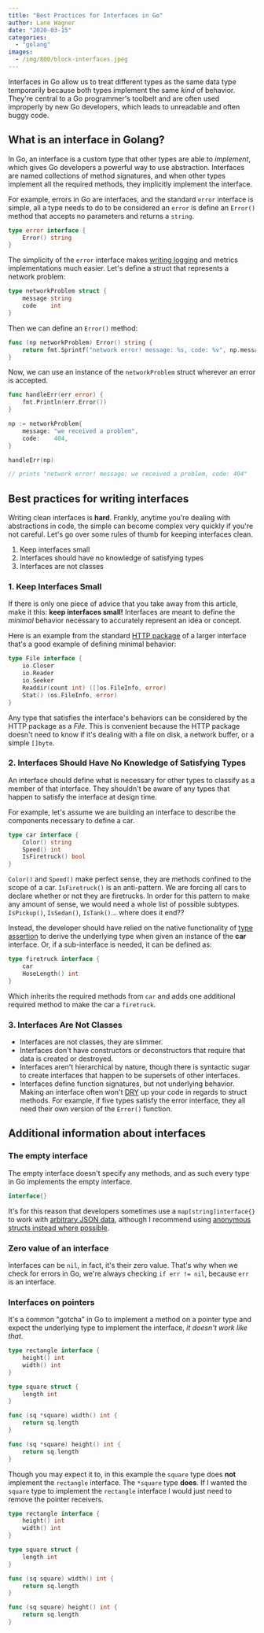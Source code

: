 ```yaml
---
title: "Best Practices for Interfaces in Go"
author: Lane Wagner
date: "2020-03-15"
categories: 
  - "golang"
images:
  - /img/800/block-interfaces.jpeg
---
```


Interfaces in Go allow us to treat different types as the same data type temporarily because both types implement the same _kind_ of behavior. They're central to a Go programmer's toolbelt and are often used improperly by new Go developers, which leads to unreadable and often buggy code.

## What is an interface in Golang?

In Go, an interface is a custom type that other types are able to _implement_, which gives Go developers a powerful way to use abstraction. Interfaces are named collections of method signatures, and when other types implement all the required methods, they implicitly implement the interface.

For example, errors in Go are interfaces, and the standard `error` interface is simple, all a type needs to do to be considered an `error` is define an `Error()` method that accepts no parameters and returns a `string`.

```go
type error interface {
    Error() string
}
```

The simplicity of the `error` interface makes [writing logging](/golang/golang-logging-best-practices/) and metrics implementations much easier. Let's define a struct that represents a network problem:

```go
type networkProblem struct {
	message string
	code    int
}
```

Then we can define an `Error()` method:

```go
func (np networkProblem) Error() string {
	return fmt.Sprintf("network error! message: %s, code: %v", np.message, np.code)
}
```

Now, we can use an instance of the `networkProblem` struct wherever an error is accepted.

```go
func handleErr(err error) {
	fmt.Println(err.Error())
}

np := networkProblem{
	message: "we received a problem",
	code:    404,
}

handleErr(np)

// prints "network error! message: we received a problem, code: 404"
```

## Best practices for writing interfaces

Writing clean interfaces is **hard**. Frankly, anytime you're dealing with abstractions in code, the simple can become complex very quickly if you're not careful. Let's go over some rules of thumb for keeping interfaces clean.

1. Keep interfaces small
2. Interfaces should have no knowledge of satisfying types
3. Interfaces are not classes

### 1. Keep Interfaces Small

If there is only one piece of advice that you take away from this article, make it this: **keep interfaces small!** Interfaces are meant to define the _minimal_ behavior necessary to accurately represent an idea or concept.

Here is an example from the standard [HTTP package](https://golang.org/pkg/net/http/#pkg-overview) of a larger interface that's a good example of defining minimal behavior:

```go
type File interface {
    io.Closer
    io.Reader
    io.Seeker
    Readdir(count int) ([]os.FileInfo, error)
    Stat() (os.FileInfo, error)
}
```

Any type that satisfies the interface's behaviors can be considered by the HTTP package as a _File_. This is convenient because the HTTP package doesn't need to know if it's dealing with a file on disk, a network buffer, or a simple `[]byte`.

### 2. Interfaces Should Have No Knowledge of Satisfying Types

An interface should define what is necessary for other types to classify as a member of that interface. They shouldn't be aware of any types that happen to satisfy the interface at design time.

For example, let's assume we are building an interface to describe the components necessary to define a car.

```go
type car interface {
	Color() string
	Speed() int
	IsFiretruck() bool
}
```

`Color()` and `Speed()` make perfect sense, they are methods confined to the scope of a car. `IsFiretruck()` is an anti-pattern. We are forcing all cars to declare whether or not they are firetrucks. In order for this pattern to make any amount of sense, we would need a whole list of possible subtypes. `IsPickup()`, `IsSedan()`, `IsTank()`... where does it end??

Instead, the developer should have relied on the native functionality of [type assertion](https://yourbasic.org/golang/type-assertion-switch/) to derive the underlying type when given an instance of the **car** interface. Or, if a sub-interface is needed, it can be defined as:

```go
type firetruck interface {
	car
	HoseLength() int
}
```

Which inherits the required methods from `car` and adds one additional required method to make the car a `firetruck`.

### 3. Interfaces Are Not Classes

- Interfaces are not classes, they are slimmer.
- Interfaces don't have constructors or deconstructors that require that data is created or destroyed.
- Interfaces aren't hierarchical by nature, though there is syntactic sugar to create interfaces that happen to be supersets of other interfaces.
- Interfaces define function signatures, but not underlying behavior. Making an interface often won't [DRY](https://en.wikipedia.org/wiki/Don%27t_repeat_yourself) up your code in regards to struct methods. For example, if five types satisfy the error interface, they all need their own version of the `Error()` function.

## Additional information about interfaces

### The empty interface

The empty interface doesn't specify any methods, and as such every type in Go implements the empty interface.

```go
interface{}
```

It's for this reason that developers sometimes use a `map[string]interface{}` to work with [arbitrary JSON data](/golang/json-golang/), although I recommend using [anonymous structs instead where possible](/golang/anonymous-structs-golang/).

### Zero value of an interface

Interfaces can be `nil`, in fact, it's their zero value. That's why when we check for errors in Go, we're always checking `if err != nil`, because `err` is an interface.

### Interfaces on pointers

It's a common "gotcha" in Go to implement a method on a pointer type and expect the underlying type to implement the interface, _it doesn't work like that_.

```go
type rectangle interface {
    height() int
    width() int
}

type square struct {
    length int
}

func (sq *square) width() int {
    return sq.length
}

func (sq *square) height() int {
    return sq.length
}
```

Though you may expect it to, in this example the `square` type does **not** implement the `rectangle` interface. The `*square` type **does**. If I wanted the `square` type to implement the `rectangle` interface I would just need to remove the pointer receivers.

```go
type rectangle interface {
    height() int
    width() int
}

type square struct {
    length int
}

func (sq square) width() int {
    return sq.length
}

func (sq square) height() int {
    return sq.length
}
```
